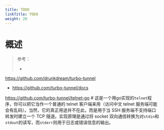 ```yaml
---
title: TODO
linkTitle: TODO
weight: 20
---
```


# 概述

> 参考：
>
> -

https://github.com/drunkdream/turbo-tunnel

- https://github.com/turbo-tunnel/docs

https://github.com/turbo-tunnel/telnet-go # 这是一个用go实现的`telnet`程序，你可以把它当作一个普通的 telnet 客户端来用（访问中文 telnet 服务端可能会有乱码）。当然，它的真正用途并不在此，而是用于当 SSH 服务端不支持端口转发时建立一个 TCP 隧道。实现原理是通过将 socket 双向通信转换为对`stdin`和`stdout`的读写，而`stderr`则用于日志或错误信息的输出。
